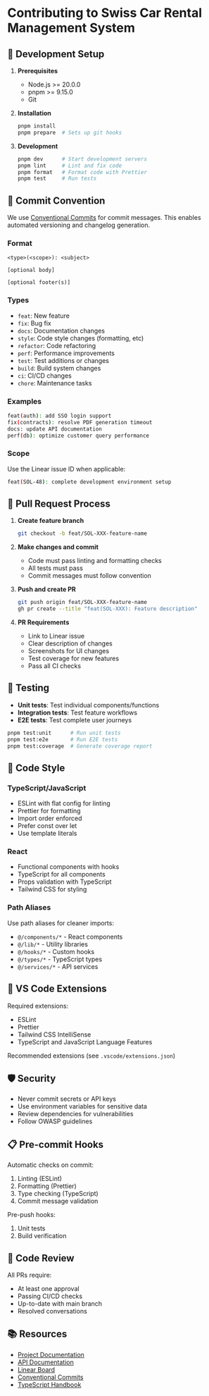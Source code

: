 # Contributing to Swiss Car Rental Management System

## 🎯 Development Setup

1. **Prerequisites**
   - Node.js >= 20.0.0
   - pnpm >= 9.15.0
   - Git

2. **Installation**

   ```bash
   pnpm install
   pnpm prepare  # Sets up git hooks
   ```

3. **Development**
   ```bash
   pnpm dev      # Start development servers
   pnpm lint     # Lint and fix code
   pnpm format   # Format code with Prettier
   pnpm test     # Run tests
   ```

## 📝 Commit Convention

We use [Conventional Commits](https://www.conventionalcommits.org/) for commit messages. This
enables automated versioning and changelog generation.

### Format

```
<type>(<scope>): <subject>

[optional body]

[optional footer(s)]
```

### Types

- `feat`: New feature
- `fix`: Bug fix
- `docs`: Documentation changes
- `style`: Code style changes (formatting, etc)
- `refactor`: Code refactoring
- `perf`: Performance improvements
- `test`: Test additions or changes
- `build`: Build system changes
- `ci`: CI/CD changes
- `chore`: Maintenance tasks

### Examples

```bash
feat(auth): add SSO login support
fix(contracts): resolve PDF generation timeout
docs: update API documentation
perf(db): optimize customer query performance
```

### Scope

Use the Linear issue ID when applicable:

```bash
feat(SOL-48): complete development environment setup
```

## 🔄 Pull Request Process

1. **Create feature branch**

   ```bash
   git checkout -b feat/SOL-XXX-feature-name
   ```

2. **Make changes and commit**
   - Code must pass linting and formatting checks
   - All tests must pass
   - Commit messages must follow convention

3. **Push and create PR**

   ```bash
   git push origin feat/SOL-XXX-feature-name
   gh pr create --title "feat(SOL-XXX): Feature description"
   ```

4. **PR Requirements**
   - Link to Linear issue
   - Clear description of changes
   - Screenshots for UI changes
   - Test coverage for new features
   - Pass all CI checks

## 🧪 Testing

- **Unit tests**: Test individual components/functions
- **Integration tests**: Test feature workflows
- **E2E tests**: Test complete user journeys

```bash
pnpm test:unit      # Run unit tests
pnpm test:e2e       # Run E2E tests
pnpm test:coverage  # Generate coverage report
```

## 📏 Code Style

### TypeScript/JavaScript

- ESLint with flat config for linting
- Prettier for formatting
- Import order enforced
- Prefer const over let
- Use template literals

### React

- Functional components with hooks
- TypeScript for all components
- Props validation with TypeScript
- Tailwind CSS for styling

### Path Aliases

Use path aliases for cleaner imports:

- `@/components/*` - React components
- `@/lib/*` - Utility libraries
- `@/hooks/*` - Custom hooks
- `@/types/*` - TypeScript types
- `@/services/*` - API services

## 🚀 VS Code Extensions

Required extensions:

- ESLint
- Prettier
- Tailwind CSS IntelliSense
- TypeScript and JavaScript Language Features

Recommended extensions (see `.vscode/extensions.json`)

## 🛡️ Security

- Never commit secrets or API keys
- Use environment variables for sensitive data
- Review dependencies for vulnerabilities
- Follow OWASP guidelines

## 📋 Pre-commit Hooks

Automatic checks on commit:

1. Linting (ESLint)
2. Formatting (Prettier)
3. Type checking (TypeScript)
4. Commit message validation

Pre-push hooks:

1. Unit tests
2. Build verification

## 🤝 Code Review

All PRs require:

- At least one approval
- Passing CI/CD checks
- Up-to-date with main branch
- Resolved conversations

## 📚 Resources

- [Project Documentation](./README.md)
- [API Documentation](./docs/api)
- [Linear Board](https://linear.app/solombrino-solutions)
- [Conventional Commits](https://www.conventionalcommits.org/)
- [TypeScript Handbook](https://www.typescriptlang.org/docs/)
